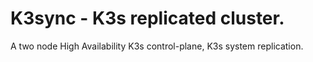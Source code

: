 # K3sync - K3s replicated cluster.
A two node High Availability K3s control-plane, K3s system replication.
